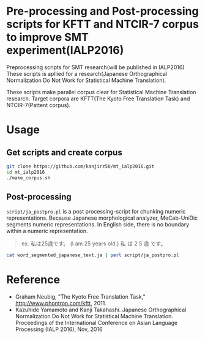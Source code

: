 # Pre-processing and Post-processing scripts for KFTT and NTCIR-7 corpus to improve SMT experiment(IALP2016)
Preprocessing scripts for SMT research(will be published in IALP2016)
These scripts is apllied for a research(Japanese Orthographical Normalization Do Not Work for Statistical Machine Translation).

These scripts make parallel corpus clear for Statistical Machine Translation research.
Target corpora are KFTT(The Kyoto Free Translation Task) and NTCIR-7(Pattent corpus).

# Usage

## Get scripts and create corpus

```sh
git clone https://github.com/kanjirz50/mt_ialp2016.git
cd mt_ialp2016
./make_corpus.sh
```

## Post-processing

`script/ja_postpro.pl` is a post processing-script for chunking numeric representations.
Because Japanese morphological analyzer, MeCab-UniDic segments numeric representations.
In English side, there is no boundary within a numeric representation.

> ex.
> 私は25歳です。 (I am 25 years old.)
> 私 は 2 5 歳 です。

```sh
cat word_segmented_japanese_text.ja | perl script/ja_postpro.pl
```

# Reference
- Graham Neubig, "The Kyoto Free Translation Task," http://www.phontron.com/kftt, 2011.
- Kazuhide Yamamoto and Kanji Takahashi. Japanese Orthographical Normalization Do Not Work for Statistical Machine Translation. Proceedings of the International Conference on Asian Language Processing (IALP 2016), Nov, 2016
